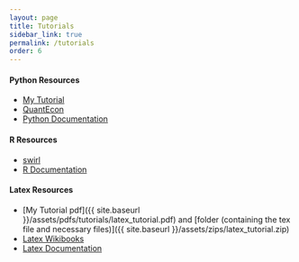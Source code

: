 ```yaml
---
layout: page
title: Tutorials
sidebar_link: true
permalink: /tutorials
order: 6
---
```


#### Python Resources
- [My Tutorial](tutorials/python)
- [QuantEcon](https://lectures.quantecon.org/py/)
- [Python Documentation](https://docs.python.org/3/)


<!--
```python
#Python code
def mutiply(x,y):
  return(x*y)
#=>
```
-->

#### R Resources
- [swirl](http://swirlstats.com/)
- [R Documentation](https://www.r-project.org/other-docs.html)

####  Latex Resources
- [My Tutorial pdf]({{ site.baseurl }}/assets/pdfs/tutorials/latex_tutorial.pdf) and [folder (containing the tex file and necessary files)]({{ site.baseurl }}/assets/zips/latex_tutorial.zip)
- [Latex Wikibooks](https://en.wikibooks.org/wiki/LaTeX)
- [Latex Documentation](https://www.latex-project.org/help/documentation/)

<!--
```tex
%latex code
\begin{align}
  x &=5;
  y &=4;
\end{align}
```

```latex
$x=4$
```
\\( sin(x^2) \\)

and here

$$sin(x^2)$$

{% highlight python linenos%}
#Python code
def printer(x):
	print(x) 

def printer(x):
	print(x) 

def printer(x):
	print(x) 

def printer(x):
	print(x) 

def printer(x):
	print(x) 
{% endhighlight %}
-->